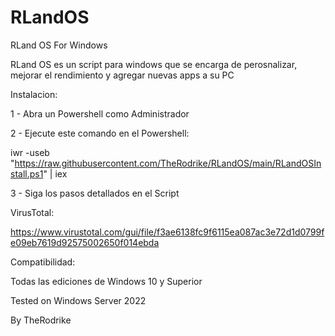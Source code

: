 # RLandOS
RLand OS For Windows

RLand OS es un script para windows que se encarga de perosnalizar, mejorar el rendimiento y agregar nuevas apps a su PC

Instalacion:

1 - Abra un Powershell como Administrador

2 - Ejecute este comando en el Powershell:

iwr -useb "https://raw.githubusercontent.com/TheRodrike/RLandOS/main/RLandOSInstall.ps1" | iex

3 - Siga los pasos detallados en el Script

VirusTotal:

https://www.virustotal.com/gui/file/f3ae6138fc9f6115ea087ac3e72d1d0799fe09eb7619d92575002650f014ebda

Compatibilidad:

Todas las ediciones de Windows 10 y Superior

Tested on Windows Server 2022

By TheRodrike

